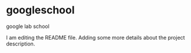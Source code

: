 # googleschool
google lab school

I am editing the README file. Adding some more details about the project description.
